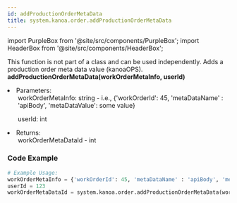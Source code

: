 ```yaml
---
id: addProductionOrderMetaData
title: system.kanoa.order.addProductionOrderMetaData
---
```


import PurpleBox from '@site/src/components/PurpleBox';
import HeaderBox from '@site/src/components/HeaderBox';

<PurpleBox>This function is not part of a class and can be used independently.</PurpleBox>
<HeaderBox header="Description">
    Adds a production order meta data value (kanoaOPS).
</HeaderBox>
<HeaderBox header="Syntax">
    <b>addProductionOrderMetaData(workOrderMetaInfo, userId)</b>
    <li>Parameters:<br />
        <ul>workOrderMetaInfo: string - i.e., &#123;'workOrderId': 45, 'metaDataName' : 'apiBody', 'metaDataValue': some value}</ul>
        <ul>userId: int</ul>
    </li>
    <li>Returns: <br />
        <ul>workOrderMetaDataId - int</ul>
    </li>
</HeaderBox>

### Code Example

```python
# Example Usage:
workOrderMetaInfo = {'workOrderId': 45, 'metaDataName' : 'apiBody', 'metaDataValue': 'some value'}
userId = 123
workOrderMetaDataId = system.kanoa.order.addProductionOrderMetaData(workOrderMetaInfo, userId)
